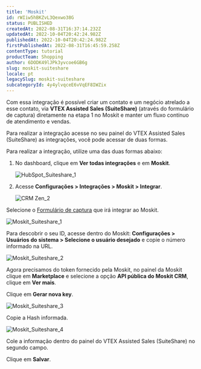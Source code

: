 ```yaml
---
title: 'Moskit'
id: rWIiw5hBKZvL3Qexwo38G
status: PUBLISHED
createdAt: 2022-08-31T16:37:14.232Z
updatedAt: 2022-10-04T20:42:24.982Z
publishedAt: 2022-10-04T20:42:24.982Z
firstPublishedAt: 2022-08-31T16:45:59.258Z
contentType: tutorial
productTeam: Shopping
author: 6DODK49lJPk3yvcoe6GB6g
slug: moskit-suiteshare
locale: pt
legacySlug: moskit-suiteshare
subcategoryId: 4y4ylvqceE6vVqEF8IWZix
---
```


Com essa integração é possível criar um contato e um negócio atrelado a esse contato, via **VTEX Assisted Sales (SuiteShare)** (através do formulário de captura) diretamente na etapa 1 no Moskit e manter um fluxo contínuo de atendimento e vendas.

Para realizar a integração acesse no seu painel do VTEX Assisted Sales (SuiteShare) as integrações, você pode acessar de duas formas. 

Para realizar a integração, utilize uma das duas formas abaixo:

1. No dashboard, clique em **Ver todas integrações** e em **Moskit**.

   ![HubSpot_Suiteshare_1](https://images.ctfassets.net/alneenqid6w5/6ohwamJ0xsLQsxtuTZrrxA/affa4804ec1386284ac220a82ec6622a/HubSpot_Suiteshare_1.png)

2. Acesse **Configurações > Integrações > Moskit > Integrar**.

   ![CRM Zen_2](https://images.ctfassets.net/alneenqid6w5/5Q1v1x7pR9DaaavNtDLIkh/017737adacef1737787ce533f3898f20/CRM_Zen_2.png)

Selecione o [Formulário de captura](http://help.suiteshare.com/support/solutions/articles/67000192044-formul%C3%A1rio-de-captura) que irá integrar ao Moskit. 

![Moskit_Suiteshare_1](https://images.ctfassets.net/alneenqid6w5/7JgLdaJfPQDOVHvNe767sW/a4362f1e43b1cda42d00490f364deee5/Moskit_Suiteshare_1.png)

Para descobrir o seu ID, acesse dentro do Moskit: **Configurações > Usuários do sistema > Selecione o usuário desejado** e copie o número informado na URL.

![Moskit_Suiteshare_2](https://images.ctfassets.net/alneenqid6w5/7H9cd7rbPyMUvFeQp0tQjq/8b863a0d3c950739c115b841040b8272/Moskit_Suiteshare_2.png)

Agora precisamos do token fornecido pela Moskit, no painel da Moskit clique em **Marketplace** e selecione a opção **API pública do Moskit CRM**, clique em **Ver mais**. 

Clique em **Gerar nova key**.

![Moskit_Suiteshare_3](https://images.ctfassets.net/alneenqid6w5/1S7dteXair1ffMZayzfbCE/96e40883c818c03ae778439390767696/Moskit_Suiteshare_3.png)

Copie a Hash informada. 

![Moskit_Suiteshare_4](https://images.ctfassets.net/alneenqid6w5/a07HZoQQxhOUULnleYwUN/3e1530d84adb5de0869324eb7c3790cb/Moskit_Suiteshare_4.png)

Cole a informação dentro do painel do VTEX Assisted Sales (SuiteShare) no segundo campo. 

Clique em **Salvar**. 

